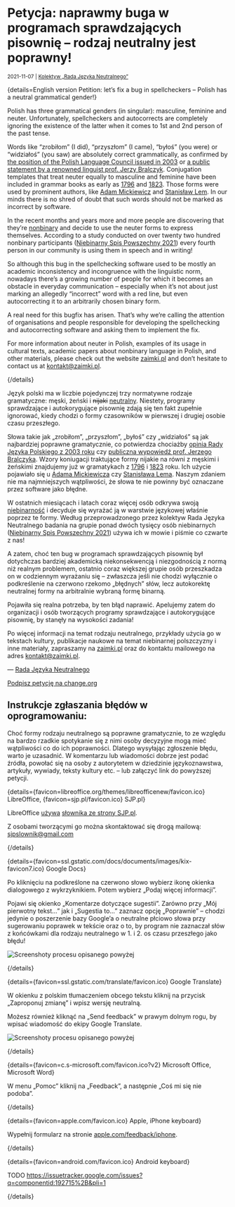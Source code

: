 # Petycja: naprawmy buga w programach sprawdzających pisownię – rodzaj neutralny jest poprawny!

<small>2021-11-07 | [Kolektyw „Rada Języka Neutralnego”](/kolektyw-rjn)</small>

{details=<span class="badge bg-dark">English version</span> Petition: let’s fix a bug in spellcheckers – Polish has a neutral grammatical gender!}

Polish has three grammatical genders (in singular): masculine, feminine and neuter.
Unfortunately, spellcheckers and autocorrects are completely ignoring the existence of the latter
when it comes to 1st and 2nd person of the past tense.

Words like “zrobiłom” (I did), “przyszłom” (I came), “byłoś” (you were) or “widziałoś” (you saw)
are absolutely correct grammatically, as confirmed by
[the position of the Polish Language Council issued in 2003](https://rjp.pan.pl/index.php?option=com_content&view=article&id=317:byom-byo&catid=44&Itemid=208)
or [a public statement by a renowned linguist prof. Jerzy Bralczyk](https://ksiazki.wp.pl/w-tvp-wysmiewali-osoby-niebinarne-profesor-bralczyk-rozumie-dlaczego-6616979703601760a).
Conjugation templates that treat neuter equally to masculine and feminine have been included in grammar books as early as
[1796](/korpus#Alexander%20Adamowicz) and [1823](/korpus#Maksymilian%20Jakubowicz).
Those forms were used by prominent authors, like
[Adam Mickiewicz](https://zaimki.pl/korpus#Liryki%20loza%C5%84skie) and [Stanisław Lem](/korpus#Lem%20Maska).
In our minds there is no shred of doubt that such words should not be marked as incorrect by software.

In the recent months and years more and more people are discovering that they’re [nonbinary](https://en.pronouns.page/terminology#nonbinary)
and decide to use the neuter forms to express themselves.
According to a study conducted on over twenty two hundred nonbinary participants
([Niebinarny Spis Powszechny 2021](https://zaimki.pl/blog/spis-2021))
every fourth person in our community is using them in speech and in writing!

So although this bug in the spellchecking software used to be mostly an academic inconsistency
and incongruence with the linguistic norm, nowadays there’s a growing number of people
for which it becomes an obstacle in everyday communication –
especially when it’s not about just marking an allegedly “incorrect” word with a red line,
but even autocorrecting it to an arbitrarily chosen binary form.

A real need for this bugfix has arisen. That’s why we’re calling the attention
of organisations and people responsible for developing the spellchecking and autocorrecting software
and asking them to implement the fix.

For more information about neuter in Polish, examples of its usage in cultural texts,
academic papers about nonbinary language in Polish, and other materials,
please check out the website [zaimki.pl](https://zaimki.pl) and don’t hesitate to contact us at [kontakt@zaimki.pl](mailto:kontakt@zaimki.pl).

{/details}

Język polski ma w liczbie pojedynczej trzy normatywne rodzaje gramatyczne: męski, żeński i ~~nijaki~~ [neutralny](/pytania#nijaki).
Niestety, programy sprawdzające i autokorygujące pisownię zdają się ten fakt zupełnie ignorować,
kiedy chodzi o formy czasowników w pierwszej i drugiej osobie czasu przeszłego.

Słowa takie jak „zrobiłom”, „przyszłom”, „byłoś” czy „widziałoś” są jak najbardziej poprawne gramatycznie,
co potwierdza chociażby [opinia Rady Języka Polskiego z 2003 roku](https://rjp.pan.pl/index.php?option=com_content&view=article&id=317:byom-byo&catid=44&Itemid=208)
czy [publiczna wypowiedź prof. Jerzego Bralczyka](https://ksiazki.wp.pl/w-tvp-wysmiewali-osoby-niebinarne-profesor-bralczyk-rozumie-dlaczego-6616979703601760a).
Wzory koniugacji traktujące formy nijakie na równi z męskimi i żeńskimi znajdujemy już w gramatykach
z [1796](/korpus#Alexander%20Adamowicz) i [1823](/korpus#Maksymilian%20Jakubowicz) roku.
Ich użycie pojawiało się u [Adama Mickiewicza](https://zaimki.pl/korpus#Liryki%20loza%C5%84skie)
czy [Stanisława Lema](/korpus#Lem%20Maska).
Naszym zdaniem nie ma najmniejszych wątpliwości, że słowa te nie powinny być oznaczane przez software jako błędne.

W ostatnich miesiącach i latach coraz więcej osób odkrywa swoją [niebinarność](/terminologia#niebinarno%C5%9B%C4%87)
i decyduje się wyrażać ją  w warstwie językowej właśnie poprzez te formy.
Według przeprowadzonego przez kolektyw Rada Języka Neutralnego badania na grupie ponad dwóch tysięcy osób niebinarnych
([Niebinarny Spis Powszechny 2021](https://zaimki.pl/blog/spis-2021)) używa ich w mowie i piśmie co czwarte z nas!

A zatem, choć ten bug w programach sprawdzających pisownię był dotychczas
bardziej akademicką niekonsekwencją i niezgodnością z normą niż realnym problemem,
ostatnio coraz większej grupie osób przeszkadza on w codziennym wyrażaniu się – 
zwłaszcza jeśli nie chodzi wyłącznie o podkreślenie na czerwono rzekomo „błędnych” słów,
lecz autokorektę neutralnej formy na arbitralnie wybraną formę binarną.

Pojawiła się realna potrzeba, by ten błąd naprawić.
Apelujemy zatem do organizacji i osób tworzących programy sprawdzające i autokorygujące pisownię,
by stanęły na wysokości zadania!

Po więcej informacji na temat rodzaju neutralnego, przykłady użycia go w tekstach kultury,
publikacje naukowe na temat niebinarnej polszczyzny i inne materiały,
zapraszamy na [zaimki.pl](https://zaimki.pl) oraz do kontaktu mailowego na adres [kontakt@zaimki.pl](mailto:kontakt@zaimki.pl).

— [Rada Języka Neutralnego](/kolektyw-rjn)

<section>
    <a href="#" target="_blank" class="btn btn-primary btn-lg d-block">
        <span class="fal fa-signature"></span>
        Podpisz petycję na change.org
    </a>
</section>

## Instrukcje zgłaszania błędów w oprogramowaniu:

Choć formy rodzaju neutralnego są poprawne gramatycznie,
to ze względu na bardzo rzadkie spotykanie się z nimi
osoby decyzyjne mogą mieć wątpliwości co do ich poprawności.
Dlatego wysyłając zgłoszenie błędu, warto je uzasadnić.
W komentarzu lub wiadomości dobrze jest podać źródła,
powołać się na osoby z autorytetem w dziedzinie językoznawstwa,
artykuły, wywiady, teksty kultury etc. – lub załączyć link do powyższej petycji.

{details={favicon=libreoffice.org/themes/libreofficenew/favicon.ico} LibreOffice, {favicon=sjp.pl/favicon.ico} SJP.pl}

LibreOffice [używa](https://github.com/LibreOffice/dictionaries/blob/master/pl_PL/README_pl.txt)
[słownika ze strony SJP.pl](https://sjp.pl/slownik/ort/).

Z osobami tworzącymi go można skontaktować się drogą mailową:
[sjpslownik@gmail.com](mailto:sjpslownik@gmail.com)

{/details}

{details={favicon=ssl.gstatic.com/docs/documents/images/kix-favicon7.ico} Google Docs}

Po kliknięciu na podkreślone na czerwono słowo wybierz ikonę okienka dialogowego z wykrzyknikiem. Potem wybierz „Podaj więcej informacji”.

Pojawi się okienko „Komentarze dotyczące sugestii”. Zarówno przy „Mój pierwotny tekst…” jak i „Sugestia to…” zaznacz opcję „Poprawnie” –
chodzi jedynie o poszerzenie bazy Google’a o neutralne płciowo słowa przy sugerowaniu poprawek w tekście oraz o to,
by program nie zaznaczał słów z końcówkami dla rodzaju neutralnego w 1. i 2. os czasu przeszłego jako błędu!

![Screenshoty procesu opisanego powyżej](/img-local/blog/spellcheck-google-docs.png)

{/details}

{details={favicon=ssl.gstatic.com/translate/favicon.ico} Google Translate}

W okienku z polskim tłumaczeniem obcego tekstu kliknij na przycisk „Zaproponuj zmianę” i wpisz wersję neutralną.

Możesz również kliknąć na „Send feedback” w prawym dolnym rogu, by wpisać wiadomość do ekipy Google Translate.

![Screenshoty procesu opisanego powyżej](/img-local/blog/spellcheck-google-translate.png)

{/details}

{details={favicon=c.s-microsoft.com/favicon.ico?v2} Microsoft Office, Microsoft Word}

W menu „Pomoc” kliknij na „Feedback”, a następnie „Coś mi się nie podoba”.

{/details}

{details={favicon=apple.com/favicon.ico} Apple, iPhone keyboard}

Wypełnij formularz na stronie [apple.com/feedback/iphone](https://www.apple.com/feedback/iphone/).

{/details}

{details={favicon=android.com/favicon.ico} Android keyboard}

TODO https://issuetracker.google.com/issues?q=componentid:192715%2B&pli=1

{/details}

